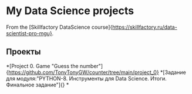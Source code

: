 # My Data Science projects

From the [Skillfactory DataScience course]{https://skillfactory.ru/data-scientist-pro-mgu}.
## Проекты

*[Project 0. Game "Guess the number"]{https://github.com/TonyTonyGW/counter/tree/main/project_0}
*[Задание для модуля:"PYTHON-8. Инструменты для Data Science. Итоги. Финальное задание"]{}
*
